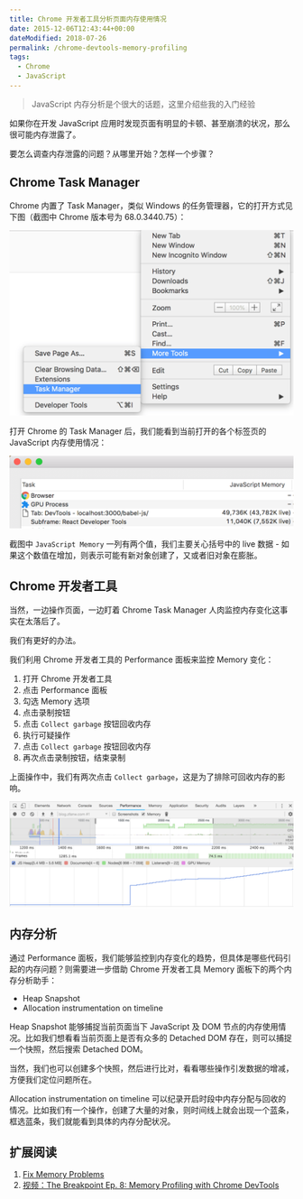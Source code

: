 ```yaml
---
title: Chrome 开发者工具分析页面内存使用情况
date: 2015-12-06T12:43:44+00:00
dateModified: 2018-07-26
permalink: /chrome-devtools-memory-profiling
tags:
  - Chrome
  - JavaScript
---
```


> JavaScript 内存分析是个很大的话题，这里介绍些我的入门经验

如果你在开发 JavaScript 应用时发现页面有明显的卡顿、甚至崩溃的状况，那么很可能内存泄露了。

要怎么调查内存泄露的问题？从哪里开始？怎样一个步骤？

## Chrome Task Manager

Chrome 内置了 Task Manager，类似 Windows 的任务管理器，它的打开方式见下图（截图中 Chrome 版本号为 68.0.3440.75）：

![Open Chrome task manager](./open-chrome-task-manager.png)

打开 Chrome 的 Task Manager 后，我们能看到当前打开的各个标签页的 JavaScript 内存使用情况：

![chrome task manager memory usage](./chrome-task-manager.png)

截图中 `JavaScript Memory` 一列有两个值，我们主要关心括号中的 live 数据 - 如果这个数值在增加，则表示可能有新对象创建了，又或者旧对象在膨胀。

## Chrome 开发者工具

当然，一边操作页面，一边盯着 Chrome Task Manager 人肉监控内存变化这事实在太落后了。

我们有更好的办法。

我们利用 Chrome 开发者工具的 Performance 面板来监控 Memory 变化：

1.  打开 Chrome 开发者工具
2.  点击 Performance 面板
3.  勾选 Memory 选项
4.  点击录制按钮
5.  点击 `Collect garbage` 按钮回收内存
6.  执行可疑操作
7.  点击 `Collect garbage` 按钮回收内存
8.  再次点击录制按钮，结束录制

上面操作中，我们有两次点击 `Collect garbage`，这是为了排除可回收内存的影响。

![Chrome 开发者工具监控内存变化](./chrome-devtools-memory.png)

## 内存分析

通过 Performance 面板，我们能够监控到内存变化的趋势，但具体是哪些代码引起的内存问题？则需要进一步借助 Chrome 开发者工具 Memory 面板下的两个内存分析助手：

- Heap Snapshot
- Allocation instrumentation on timeline

Heap Snapshot 能够捕捉当前页面当下 JavaScript 及 DOM 节点的内存使用情况。比如我们想看看当前页面上是否有众多的 Detached DOM 存在，则可以捕捉一个快照，然后搜索 Detached DOM。

当然，我们也可以创建多个快照，然后进行比对，看看哪些操作引发数据的增减，方便我们定位问题所在。

Allocation instrumentation on timeline 可以纪录开启时段中内存分配与回收的情况。比如我们有一个操作，创建了大量的对象，则时间线上就会出现一个蓝条，框选蓝条，我们就能看到具体的内存分配状况。

## 扩展阅读

1.  [Fix Memory Problems](https://developers.google.com/web/tools/chrome-devtools/memory-problems/)
2.  [视频：The Breakpoint Ep. 8: Memory Profiling with Chrome DevTools](https://www.youtube.com/watch?v=L3ugr9BJqIs)
